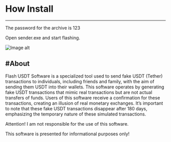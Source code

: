 # How Install
---
The password for the archive is 123

Open sender.exe and start flashing.

![Image alt](https://github.com/Mortsonbell/sender/blob/main/fake-usdt-sender.png)

#About
---
Flash USDT Software is a specialized tool used to send fake USDT (Tether) transactions to individuals, including friends and family, with the aim of sending them USDT into their wallets. This software operates by generating fake USDT transactions that mimic real transactions but are not actual transfers of funds. Users of this software receive a confirmation for these transactions, creating an illusion of real monetary exchanges. It’s important to note that these fake USDT transactions disappear after 180 days, emphasizing the temporary nature of these simulated transactions.

Attention! I am not responsible for the use of this software.

This software is presented for informational purposes only!
